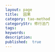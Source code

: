```yaml
---
layout: page
title:  因果
category: tao-method
categoryStr: 修行法门
tags:
keywords:
description:
published:  true
---
```








